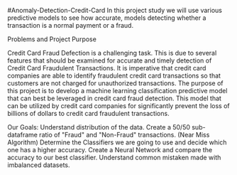 #Anomaly-Detection-Credit-Card
In this project study we will use various predictive models to see how accurate, models detecting whether a transaction is a normal payment or a fraud.

Problems and Project Purpose

Credit Card Fraud Defection is a challenging task. 
This is due to several features that should be examined for accurate and timely detection of Credit Card Fraudulent Transactions.
It is imperative that credit card companies are able to identify fraudulent credit card transactions so that customers are not charged for unauthorized transactions. 
The purpose of this project is to develop a machine learning classification predictive model that can best be leveraged in credit card fraud detection.
This model that can be utilized by credit card companies for significantly prevent the loss of billions of dollars to credit card fraudulent transactions.

Our Goals:
Understand distribution of the data.
Create a 50/50 sub-dataframe ratio of "Fraud" and "Non-Fraud" transactions. (Near Miss Algorithm)
Determine the Classifiers we are going to use and decide which one has a higher accuracy.
Create a Neural Network and compare the accuracy to our best classifier.
Understand common mistaken made with imbalanced datasets.
